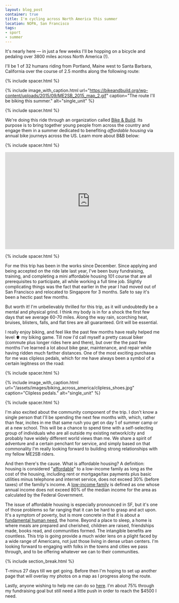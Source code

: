 ```yaml
---
layout: blog_post
container: true
title: I'm cycling across North America this summer
location: NOPA, San Francisco
tags:
- sport
- summer
---
```


It's nearly here — in just a few weeks I'll be hopping on a bicycle and pedaling over
3800 miles across North America (!).

<!--more-->

I'll be 1 of 32 humans riding from Portland, Maine west
to Santa Barbara, California over the course of 2.5 months along the following route:

{% include spacer.html %}

{% include image_with_caption.html url="https://bikeandbuild.org/wp-content/uploads/2015/09/ME2SB_2015_map_2.gif" caption="The route I'll be biking this summer." alt="single_unit" %}

{% include spacer.html %}

We're doing this ride through an organization called [Bike & Build](http://bikeandbuild.org/).
Its purpose is to bring together young people from across the country and engage them in a summer
dedicated to benefiting *affordable housing* via annual bike journeys across the US. Learn more
about B&B below:

{% include spacer.html %}

<iframe
  width="550"
  height="315"
  src="https://www.youtube.com/embed/7mmSN7J38Xg" frameborder="0" allowfullscreen></iframe
>

{% include spacer.html %}

For me this trip has been in the works since December. Since applying and being accepted on the ride
late last year, I've been busy fundraising, training, and completing a mini affordable housing 101
course that are all prerequisites to participate, all while working a full time job. Slightly complicating
things was the fact that earlier in the year I had moved out of San Francisco and relocated to
Singapore for 3 months. Safe to say it's been a hectic past few months.

But worth it! I'm unbelievably thrilled for this trip, as it will undoubtedly be a mental and physical
grind. I think my body is in for a shock the first few days that we average 60-70 miles. Along
the way rain, scorching heat, bruises, blisters, falls, and flat tires are all guaranteed. Grit will
be essential.

I really enjoy biking, and feel like the past few months have really helped me level ⬆️ my
biking game. Till now I'd call myself a pretty casual biker (commute plus longer rides here and there),
but over the the past few months I've learned a lot about bike gear, maintenance, and repair while
having ridden much farther distances. One of the most exciting purchases for me was clipless pedals,
which for me have always been a symbol of a certain legitness on the road:

{% include spacer.html %}

{% include image_with_caption.html url="/assets/images/biking_across_america/clipless_shoes.jpg" caption="Clipless pedals." alt="single_unit" %}

{% include spacer.html %}

I'm also excited about the community component of the trip. I don't know a single person that I'll
be spending the next few months with, which, rather than fear, incites in me that same rush you get
on day 1 of summer camp or at a new school. This will be a chance to spend time with a self-selecting
group of individuals who are all outside my existing network/city and probably have widely different
world views than me. We share a spirit of adventure and a certain penchant for service, and simply
based on that commonality I'm really looking forward to building strong relationships with my fellow
ME2SB riders.

And then there's the cause. What is affordable housing? A definition: housing is considered
"<u>affordable</u>" to a low-income family as long as the cost of the housing, including rent or
mortgage/tax payments plus basic utilities minus telephone and internet service, does not exceed
30% (before taxes) of the familiy's income. A <u>low-income family</u> is defined as one whose
annual income does not exceed 80% of the median income for the area as calculated by the Federal
Government.

The issue of affordable housing is especially pronounced in SF, but it's one of those problems so far ranging
that it can be hard to grasp and act upon. It's a symptom of poverty, but is more concrete in that it
is about a [fundamental human need](https://en.wikipedia.org/wiki/Maslow%27s_hierarchy_of_needs), the home.
Beyond a place to sleep, a home is where meals are prepared and cherished, children are raised, friendships
made, books read, and communities formed. The intangible benefits are countless. This trip is
going provide a much wider lens on a plight faced by a wide range of Americans, not just those living
in dense urban centers. I'm looking forward to engaging with folks in the towns and cities we pass through,
and to be offering whatever we can to their communities.

{% include section_break.html %}

T-minus 27 days till we get going. Before then I'm hoping to set up another page that will overlay
my photos on a map as I progress along the route.

Lastly, anyone wishing to help me can do so [here](http://classic.bikeandbuild.org/cms/component/option,com_wrapper/Itemid,118/?item_name_1=8758). I'm about
75% through my fundraising goal but still need a little push in order to reach the $4500 I need.
